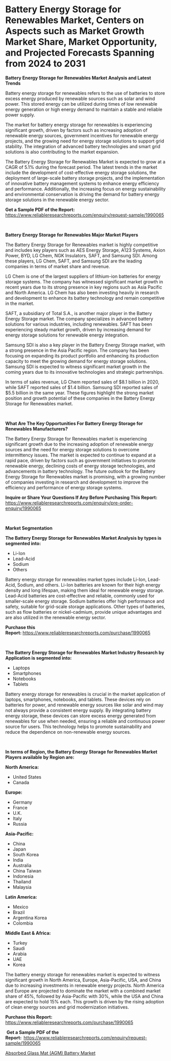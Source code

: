 <p><h1>Battery Energy Storage for Renewables Market, Centers on Aspects such as Market Growth Market Share, Market Opportunity, and Projected Forecasts Spanning from 2024 to 2031</h1></p><p><strong>Battery Energy Storage for Renewables Market Analysis and Latest Trends</strong></p>
<p><p>Battery energy storage for renewables refers to the use of batteries to store excess energy produced by renewable sources such as solar and wind power. This stored energy can be utilized during times of low renewable energy generation or high energy demand to maintain a stable and reliable power supply.</p><p>The market for battery energy storage for renewables is experiencing significant growth, driven by factors such as increasing adoption of renewable energy sources, government incentives for renewable energy projects, and the growing need for energy storage solutions to support grid stability. The integration of advanced battery technologies and smart grid solutions is also contributing to the market expansion.</p><p>The Battery Energy Storage for Renewables Market is expected to grow at a CAGR of 5.1% during the forecast period. The latest trends in the market include the development of cost-effective energy storage solutions, the deployment of large-scale battery storage projects, and the implementation of innovative battery management systems to enhance energy efficiency and performance. Additionally, the increasing focus on energy sustainability and environmental conservation is driving the demand for battery energy storage solutions in the renewable energy sector.</p></p>
<p><strong>Get a Sample PDF of the Report:&nbsp;</strong> <a href="https://www.reliableresearchreports.com/enquiry/request-sample/1990065">https://www.reliableresearchreports.com/enquiry/request-sample/1990065</a></p>
<p>&nbsp;</p>
<p><strong>Battery Energy Storage for Renewables Major Market Players</strong></p>
<p><p>The Battery Energy Storage for Renewables market is highly competitive and includes key players such as AES Energy Storage, A123 Systems, Axion Power, BYD, LG Chem, NGK Insulators, SAFT, and Samsung SDI. Among these players, LG Chem, SAFT, and Samsung SDI are the leading companies in terms of market share and revenue.</p><p>LG Chem is one of the largest suppliers of lithium-ion batteries for energy storage systems. The company has witnessed significant market growth in recent years due to its strong presence in key regions such as Asia Pacific and North America. LG Chem has also been investing heavily in research and development to enhance its battery technology and remain competitive in the market.</p><p>SAFT, a subsidiary of Total S.A., is another major player in the Battery Energy Storage market. The company specializes in advanced battery solutions for various industries, including renewables. SAFT has been experiencing steady market growth, driven by increasing demand for energy storage solutions for renewable energy integration.</p><p>Samsung SDI is also a key player in the Battery Energy Storage market, with a strong presence in the Asia Pacific region. The company has been focusing on expanding its product portfolio and enhancing its production capacity to meet the growing demand for energy storage solutions. Samsung SDI is expected to witness significant market growth in the coming years due to its innovative technologies and strategic partnerships.</p><p>In terms of sales revenue, LG Chem reported sales of $8.1 billion in 2020, while SAFT reported sales of $1.4 billion. Samsung SDI reported sales of $5.5 billion in the same year. These figures highlight the strong market position and growth potential of these companies in the Battery Energy Storage for Renewables market.</p></p>
<p>&nbsp;</p>
<p><strong>What Are The Key Opportunities For Battery Energy Storage for Renewables Manufacturers?</strong></p>
<p><p>The Battery Energy Storage for Renewables market is experiencing significant growth due to the increasing adoption of renewable energy sources and the need for energy storage solutions to overcome intermittency issues. The market is expected to continue to expand at a rapid pace, driven by factors such as government initiatives to promote renewable energy, declining costs of energy storage technologies, and advancements in battery technology. The future outlook for the Battery Energy Storage for Renewables market is promising, with a growing number of companies investing in research and development to improve the efficiency and performance of energy storage systems.</p></p>
<p><strong>Inquire or Share Your Questions If Any Before Purchasing This Report:</strong> <a href="https://www.reliableresearchreports.com/enquiry/pre-order-enquiry/1990065">https://www.reliableresearchreports.com/enquiry/pre-order-enquiry/1990065</a></p>
<p>&nbsp;</p>
<p><strong>Market Segmentation</strong></p>
<p><strong>The Battery Energy Storage for Renewables Market Analysis by types is segmented into:</strong></p>
<p><ul><li>Li-Ion</li><li>Lead-Acid</li><li>Sodium</li><li>Others</li></ul></p>
<p><p>Battery energy storage for renewables market types include Li-Ion, Lead-Acid, Sodium, and others. Li-Ion batteries are known for their high energy density and long lifespan, making them ideal for renewable energy storage. Lead-Acid batteries are cost-effective and reliable, commonly used for smaller-scale energy storage. Sodium batteries offer high performance and safety, suitable for grid-scale storage applications. Other types of batteries, such as flow batteries or nickel-cadmium, provide unique advantages and are also utilized in the renewable energy sector.</p></p>
<p><strong>Purchase this Report:&nbsp;</strong><a href="https://www.reliableresearchreports.com/purchase/1990065">https://www.reliableresearchreports.com/purchase/1990065</a></p>
<p>&nbsp;</p>
<p><strong>The Battery Energy Storage for Renewables Market Industry Research by Application is segmented into:</strong></p>
<p><ul><li>Laptops</li><li>Smartphones</li><li>Notebooks</li><li>Tablets</li></ul></p>
<p><p>Battery energy storage for renewables is crucial in the market application of laptops, smartphones, notebooks, and tablets. These devices rely on batteries for power, and renewable energy sources like solar and wind may not always provide a consistent energy supply. By integrating battery energy storage, these devices can store excess energy generated from renewables for use when needed, ensuring a reliable and continuous power source for users. This technology helps to promote sustainability and reduce the dependence on non-renewable energy sources.</p></p>
<p>&nbsp;</p>
<p><strong>In terms of Region, the Battery Energy Storage for Renewables Market Players available by Region are:</strong></p>
<p>
    <p> <strong> North America: </strong>
        <ul>
            <li>United States</li>
            <li>Canada</li>
        </ul>
        </p> 
    <p> <strong> Europe: </strong>
        <ul>
            <li>Germany</li>
            <li>France</li>
            <li>U.K.</li>
            <li>Italy</li>
            <li>Russia</li>
        </ul>
        </p> 
    <p> <strong> Asia-Pacific: </strong>
        <ul>
            <li>China</li>
            <li>Japan</li>
            <li>South Korea</li>
            <li>India</li>
            <li>Australia</li>
            <li>China Taiwan</li>
            <li>Indonesia</li>
            <li>Thailand</li>
            <li>Malaysia</li>
        </ul>
        </p> 
    <p> <strong> Latin America: </strong>
        <ul>
            <li>Mexico</li>
            <li>Brazil</li>
            <li>Argentina Korea</li>
            <li>Colombia</li>
        </ul>
        </p> 
    <p> <strong> Middle East & Africa: </strong>
        <ul>
            <li>Turkey</li>
            <li>Saudi</li>
            <li>Arabia</li>
            <li>UAE</li>
            <li>Korea</li>
        </ul>
    </p>
    </p>
<p><p>The battery energy storage for renewables market is expected to witness significant growth in North America, Europe, Asia-Pacific, USA, and China due to increasing investments in renewable energy projects. North America and Europe are projected to dominate the market with a combined market share of 45%, followed by Asia-Pacific with 30%, while the USA and China are expected to hold 15% each. This growth is driven by the rising adoption of clean energy sources and grid modernization initiatives.</p></p>
<p><strong>Purchase this Report: </strong><a href="https://www.reliableresearchreports.com/purchase/1990065">https://www.reliableresearchreports.com/purchase/1990065</a></p>
<p>&nbsp;<strong>Get a Sample PDF of the Report:&nbsp;&nbsp;</strong><a href="https://www.reliableresearchreports.com/enquiry/request-sample/1990065">https://www.reliableresearchreports.com/enquiry/request-sample/1990065</a></p>
<p><strong></strong></p>
<p><p><a href="https://github.com/AKSHATREPORTPRIME/Market-Research-Report-List-4/blob/main/absorbed-glass-mat-agm-battery-market.md">Absorbed Glass Mat (AGM) Battery Market</a></p></p>
